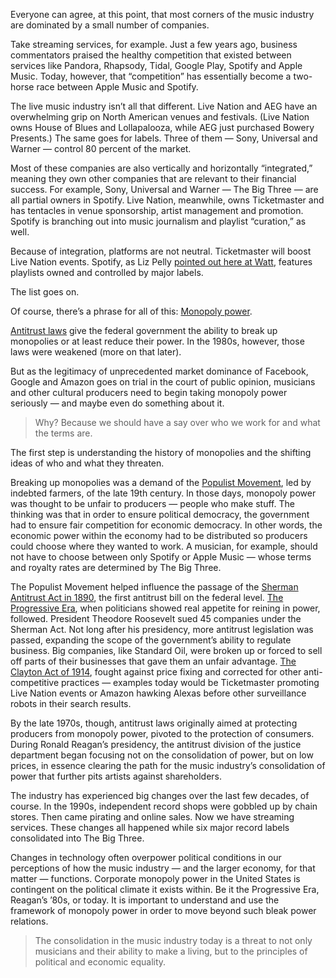Everyone can agree, at this point, that most corners of the music industry are dominated by a small number of companies.

Take streaming services, for example. Just a few years ago, business commentators praised the healthy competition that existed between services like Pandora, Rhapsody, Tidal, Google Play, Spotify and Apple Music. Today, however, that “competition” has essentially become a two-horse race between Apple Music and Spotify.

The live music industry isn’t all that different. Live Nation and AEG have an overwhelming grip on North American venues and festivals. (Live Nation owns House of Blues and Lollapalooza, while AEG just purchased Bowery Presents.) The same goes for labels. Three of them — Sony, Universal and Warner — control 80 percent of the market. 

Most of these companies are also vertically and horizontally “integrated,” meaning they own other companies that are relevant to their financial success. For example, Sony, Universal and Warner — The Big Three — are all partial owners in Spotify. Live Nation, meanwhile, owns Ticketmaster and has tentacles in venue sponsorship, artist management and promotion. Spotify is branching out into music journalism and playlist “curation,” as well. 

Because of integration, platforms are not neutral. Ticketmaster will boost Live Nation events. Spotify, as Liz Pelly [pointed out here at Watt](https://watt.cashmusic.org/writing/thesecretlivesofplaylists), features playlists owned and controlled by major labels.

The list goes on.

Of course, there’s a phrase for all of this: [Monopoly power](https://www.thenation.com/article/america-has-a-monopoly-problem-and-its-huge/).

[Antitrust laws](https://en.wikipedia.org/wiki/United_States_antitrust_law) give the federal government the ability to break up monopolies or at least reduce their power. In the 1980s, however, those laws were weakened (more on that later).

But as the legitimacy of unprecedented market dominance of Facebook, Google and Amazon goes on trial in the court of public opinion, musicians and other cultural producers need to begin taking monopoly power seriously — and maybe even do something about it. 

>Why? Because we should have a say over who we work for and what the terms are.

The first step is understanding the history of monopolies and the shifting ideas of who and what they threaten.

Breaking up monopolies was a demand of the [Populist Movement](https://www.britannica.com/event/Populist-Movement), led by indebted farmers, of the late 19th century. In those days, monopoly power was thought to be unfair to producers — people who make stuff. The thinking was that in order to ensure political democracy, the government had to ensure fair competition for economic democracy. In other words, the economic power within the economy had to be distributed so producers could choose where they wanted to work. A musician, for example, should not have to choose between only Spotify or Apple Music — whose terms and royalty rates are determined by The Big Three.

The Populist Movement helped influence the passage of the [Sherman Antitrust Act in 1890](https://en.wikipedia.org/wiki/Sherman_Antitrust_Act), the first antitrust bill on the federal level. [The Progressive Era](https://www2.gwu.edu/~erpapers/teachinger/glossary/progressive-era.cfm), when politicians showed real appetite for reining in power, followed. President Theodore Roosevelt sued 45 companies under the Sherman Act. Not long after his presidency, more antitrust legislation was passed, expanding the scope of the government’s ability to regulate business. Big companies, like Standard Oil, were broken up or forced to sell off parts of their businesses that gave them an unfair advantage. [The Clayton Act of 1914](https://en.wikipedia.org/wiki/Clayton_Antitrust_Act_of_1914), fought against price fixing and corrected for other anti-competitive practices — examples today would be Ticketmaster promoting Live Nation events or Amazon hawking Alexas before other surveillance robots in their search results. 

By the late 1970s, though, antitrust laws originally aimed at protecting producers from monopoly power, pivoted to the protection of consumers. During Ronald Reagan’s presidency, the antitrust division of the justice department began focusing not on the consolidation of power, but on low prices, in essence clearing the path for the music industry’s consolidation of power that further pits artists against shareholders.

The industry has experienced big changes over the last few decades, of course. In the 1990s, independent record shops were gobbled up by chain stores. Then came pirating and online sales. Now we have streaming services. These changes all happened while six major record labels consolidated into The Big Three.

Changes in technology often overpower political conditions in our perceptions of how the music industry — and the larger economy, for that matter — functions. Corporate monopoly power in the United States is contingent on the political climate it exists within. Be it the Progressive Era, Reagan’s ’80s, or today. It is important to understand and use the framework of monopoly power in order to move beyond such bleak power relations. 

>The consolidation in the music industry today is a threat to not only musicians and their ability to make a living, but to the principles of political and economic equality.
